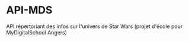 # API-MDS
API répertoriant des infos sur l'univers de Star Wars (projet d'école pour MyDigitalSchool Angers)
